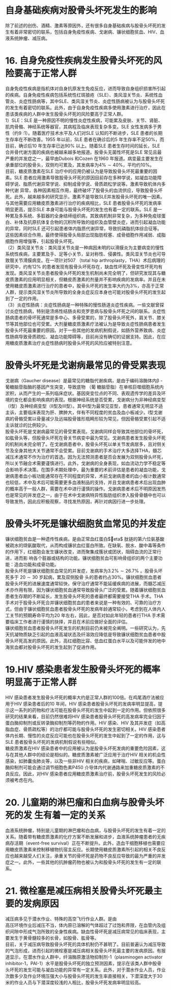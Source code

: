 # 自身基础疾病对股骨头坏死发生的影响  
除了前述的创伤、酒精、激素等原因外，还有很多自身基础疾病与股骨头坏死的发生有着非常密切的联系，包括自身免疫性疾病、戈谢病、镰状细胞贫血、HIV、血液系统肿瘤、减压病。  
# 16. 自身免疫性疾病发生股骨头坏死的风险要高于正常人群  
自身免疫性疾病是指机体对自身抗原发生免疫反应，进而导致自身组织损害所引起的疾病。自身免疫性疾病包括系统性红斑狼疮（SLE）、类风湿关节炎、系统性血管炎、炎症性肠病等，其中SLE、类风湿关节炎、炎症性肠病被认为与股骨头坏死的发生有着密切的联系。此外，由于自身免疫性疾病多使用激素进行治疗，因此在患该类疾病的人群中发生股骨头坏死的风险要高于正常人群。  
1）SLE：SLE 是一种原因不明的慢性炎症性疾病，可能累及皮肤、关节、肾脏、肌肉骨骼、神经系统等器官，其病程及临床表现复杂多变。SLE 女性发病多于男性（约9 ∶1）。随着医疗技术水平及人们对SLE 认知的不断进步，SLE 患者的长期生存率在不断改善。1955 年以前，SLE 患者在确诊后的5 年生存率不足$50\%$，而目前，确诊后10 年生存率已达$90\%$ 以上。随着SLE 患者生存时间的延长，SLE 合并骨代谢方面的疾病也被越来越多地报道。股骨头无菌性坏死是SLE 常见且最严重的并发症之一，最早由Dubois 和Cozen 在1960 年报道。病变最主要发生在承重部位的股骨头，双侧均可累及，其发病率为$4\%\sim40\%$，平均约$10\%$。  
目前，糖皮质激素在SLE 治疗中的应用仍被认为是导致股骨头坏死最重要的因素。SLE 患者应用激素导致股骨头坏死的原因目前存在多种学说，如凝血功能障碍学说、脂质代谢异常学说、抑制成骨学说、骨质疏松学说等。激素导致机体内多种代谢 异常，各种因素相互作用，最终破坏了股骨头的血流供应，导致股骨头坏死。此外，越来越多的研究显示，激素不是导致SLE并发股骨头坏死的唯一因素。与其他需要应用糖皮质激素进行治疗的疾病相比，SLE 患者股骨头坏死的发病率明显更高，提示SLE 本身可能与股骨头坏死的发生也有着一定的联系。SLE 是一种累及多系统、多脏器的全身结缔组织病，其致病机制非常复杂，为多种免疫球蛋白、补体及抗原抗体复合物的沉积所导致的组织及血管壁炎症，进而引起凝血功能的异常，同时SLE 还可引起患者体内脂质代谢异常，导致抗磷脂抗体综合征等。这些因素综合作用，最终使得股骨头局部出现脂肪栓塞、成骨细胞作用减弱、成脂细胞作用增强等，引起股骨头坏死。  
（2）类风湿关节炎：类风湿关节炎是一种病因未明的以滑膜炎为主要病变的慢性系统性疾病，主要累及手、足等小关节，呈对称性、侵袭性。类风湿关节炎也可导致髋关节滑膜病变。在一项针对507 （total hip arthroplasty，THA）术后病理的研究中，约有$12\%$ 的患者发现有股骨头坏死存在，缺血性坏死及骨变性坏死均有发现。类风湿关节炎患者股骨头坏死的发生机制尚未完全明了，但研究发现其与糖皮质激素的应用明显相关，但糖皮质激素的剂量并不影响疾病的发病率。并且在未使用糖皮质激素进行治疗的患者中，股骨头坏死的发生率大约为$3\%$，亦高于正常人群，提示类风湿关节炎所导致的全身炎症反应本身也可能对股骨头坏死的发生起到了一定的作用。  
（3）炎症性肠病：炎症性肠病是一种特殊的慢性肠道炎症性疾病。一些文献曾探讨炎症性肠病，特别是溃疡性结肠炎和克罗恩病与股骨头坏死之间的联系。炎症性肠病患者的骨坏死通常是多中心、多骨受累的，除了股骨头坏死外，肩关节、膝关节等其他部位也可受累。大剂量糖皮质激素疗法被认为是导致炎症性肠病患者发生股骨头坏死最重要的原因。对于一些其他的发病机制假说，如肠外营养致病、炎症性肠病导致骨质疏松、凝血功能障碍等，目前尚没有确切的证据支持。因此，在应用糖皮质激素治疗炎症性肠病时股骨头坏死的风险应被特别注意。  
#  股骨头坏死是戈谢病最常见的骨受累表现  
戈谢病（Gaucher disease）是最常见的糖脂代谢疾病，是由于编码溶酶体内β - 葡糖脑苷脂酶的基因产生突变，导致底物 （葡 糖脑苷脂）在单核巨噬细胞系统内淤积，从而产生的一系列临床症状。基因突变位点的不同、表观遗传学的差异及环境的变化都会影响疾病的表现。根据神经系统是否受累，戈谢病分为非神经病变型（Ⅰ型）及神经病变型（Ⅱ型及Ⅲ型）。其中Ⅰ型为最常见亚型，患者通常无明显不适主诉，主要临床表现为肝、脾肿大，伴有不同程度的贫血及血小板减少。Ⅰ型戈谢病的骨骼受累以骨量减少及远端股骨锥形瓶畸形较为常见，但因骨骼受累引起不适主诉就诊的比例较少。  
股骨头坏死是戈谢病最常见的骨受累表现。戈谢病同样会导致其他部位的骨坏死，如肱骨头等，但股骨头坏死在骨关节病变中最为常见。戈谢病患者发生股骨头坏死的机制尚未完全明了。在戈谢病患者中，股骨头坏死以单关节发病居多，且对侧关节及全身其他大关节通常不会受累。目前戈谢病的手术治疗大多选择THA，髓芯减压术通常不作为治疗的首选。因为无法预测患者是否会发展为双侧股骨头坏死，所以关节融合术需要谨慎进行。此外，戈谢病的全身表现，如血流动力学不稳定等会影响手术决策。在围手术期处理中，最为重要的术前评估是患者的凝血功能，戈谢病患者血小板功能通常存在不同程度的异常，术前戈谢病患者的血小板计数通常也较低，术中及术后可能需要更多血液制品的支持，并且戈谢病患者术后出现血肿的概率高于一般人群，需要在术中进行谨慎的操作。戈谢病患者术后不明原因发热也是常见的并发症之一，由于在术中戈谢病特异性脂肪组织渗入股骨骨髓中也可以导致发热，因此应积极观察，寻找发热原因，再针对病因行进一步处理。  
#  股骨头坏死是镰状细胞贫血常见的并发症  
镰状细胞贫血是一种遗传性疾病，是由正常血红蛋白$eta$ 肽链的第六位氨基酸被疏水的缬氨酸取代，从而构成镰状血红蛋白所致。在缺氧、脱水、酸中毒等条件的作用下，红细胞会发生镰状改变，进而聚集成簇状或团状，阻碍血流的正常行进，进而影 响各个脏器或结构的功能。镰状细胞贫血可影响骨组织的两个主要功能：造血功能和成骨功能。  
股骨头坏死是镰状细胞贫血常见的并发症，发病率为$3.2\%\sim26.7\%$ 。股骨头坏死多于 $20\sim30$  岁起病，累及双侧股骨 头的患者约占$30\%$。镰状细胞贫血患者股骨头坏死的进展速度通常较快，保守治疗通常不能延缓疾病的进展，而髓芯减压术亦作用有限，因为镰状细胞贫血通常导致股骨头广泛的受累。随着镰状细胞贫血患者生存期的不断延长，发生股骨头坏死的患者最终都需要接受THA 手术。THA 手术对于股骨头坏死合并镰状细胞贫血的患者来说是一种有效的、可靠的治疗方式，但由于镰状细胞贫血患者股骨头坏死的发病年龄通常较小，考虑到在人体内人工关节的预期寿命平均为20 年左右，因此，是否对如此年轻的患者行THA 手术需要临床工作者进行谨慎的抉择，并且在术前应做好全面的评估。  
镰状细胞贫血患者股骨头坏死发生的机制目前仍未被完全阐明。一些研究认为，先天抗凝物质缺乏引起的血液高凝状态及纤溶效应降低是导致镰状细胞贫血患者中股骨头坏死高发的原因。此外，高红细胞比容、低血红蛋白水平以及可能伴发的地中海贫血都对股骨头坏死的发生起到了促进作用。  
# 19.HIV 感染患者发生股骨头坏死的概率明显高于正常人群  
HIV 感染患者发生股骨头坏死的概率大约是正常人群的100倍。在鸡尾酒疗法被应用于HIV 感染患者后的10 年间，HIV 感染患者股骨头坏死的发病率明显提高，提示这一系列的药物和疗法可能在股骨头坏死的发生中起到一定的作用。但依照很多研究的结果来看，目前仍然很难将HIV 感染患者股骨头坏死的高发病率完全归因于蛋白酶抑制剂或反转录酶抑制剂等药物的作用。HIV 感染、HIV 及其并发症（如高脂血症、骨质疏松等）的治疗都可能与股骨头坏死的发生密切相关。HIV 感染患者体内长期、慢性的炎症反应可能也在股骨头坏死的发生中起到了一定的作用，这与SLE 患者股骨头坏死的发病机制假说有些相似。  
糖皮质激素在HIV 感染患者中的应用被认为是股骨头坏死发病的重要危险因素，这与在其他人群中的结论是相似的。糖皮质激素被广泛应用于治疗HIV 相关的机会性感染，如肺囊虫肺炎等，以及一些非HIV 相关的疾病，如哮喘、过敏反应等。蛋白酶抑制剂可能会通过调节细胞色素P450 介导体内代谢通路来加重糖皮质激素的不良反应。因此，对HIV 感染患者应用糖皮质激素治疗前，股骨头坏死发生的风险必须被考虑在内。  
# 20.  儿童期的淋巴瘤和白血病与股骨头坏死的发 生有着一定的关系  
血液系统肿瘤，特别是儿童期的淋巴瘤和白血病，与股骨头坏死的发生有着一定的关系。随着带有糖皮质激素的化疗方案不断发展和进步，血液系统肿瘤患者的无疾病存活期（event-free survival）正在不断提升。此外，造血干细胞移植也需要应用糖皮质激素来控制移植物抗宿主反应。长期使用糖皮质激素所引起的相关不良反应也越来越受人们关注，承重关节的骨坏死是药物不良反应导致的最为严重的并发症之一。此外，一些其他的抗肿瘤药物也被认为和股骨头坏死的发生有一定的联系。  
# 21. 微栓塞是减压病相关股骨头坏死最主要的发病原因  
减压病多见于潜水作业、特殊的高空飞行作业人群。是由  
高压环境作业后减压不当，体内原已溶解的气体超过了过饱和界限，在血管内及组织间隙中形成气泡所致的全身性疾病。缺血性骨坏死是减压病常见的临床表现，主要发生于黄骨髓较多的长骨，如股骨、肱骨等。  
目前，关于减压病导致股骨头坏死的具体机制仍不甚明了。目前普遍认为减压导致的气泡形成，进而引起的微栓塞是减压病相关股骨头坏死最主要的发病原因。有报道显示，在潜水作业人群中，纤溶酶原激活物抑制剂-1（plasminogen activator inhibitor-1，PAI-1）水平是股骨头坏死的独立预测因素，提示在该类人群中股骨头坏死的发生可能与凝血功能的异常有一定关系。此外，对于潜水作业人员，作业次数多少及作业环境压强大小与股骨头坏死的发生率直接相关，下潜深度大于30 米的作业人员与下潜深度较浅的人相比，股骨头坏死发病率明显较高。  
